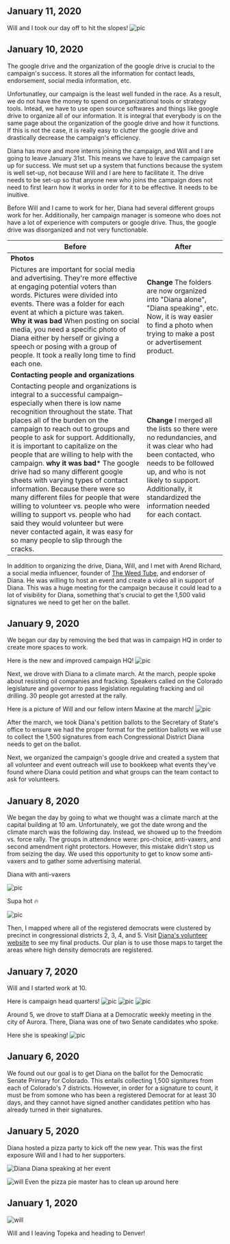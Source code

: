 ## January 11, 2020

Will and I took our day off to hit the slopes!
![pic](UNADJUSTEDNONRAW_thumb_22bf.jpg)

## January 10, 2020

The google drive and the organization of the google drive is crucial to the campaign's success. It stores all the information for contact leads, endorsement, social media information, etc. 

Unfortunatley, our campaign is the least well funded in the race. As a result, we do not have the money to spend on organizational tools or strategy tools. Intead, we have to use open source softwares and things like google drive to organize all of our information. It is integral that everybody is on the same page about the organization of the google drive and how it functions. If this is not the case, it is really easy to clutter the google drive and drastically decrease the campaign's efficiency. 

Diana has more and more interns joining the campaign, and Will and I are going to leave January 31st. This means we have to leave the campaign set up for success. We must set up a system that functions because the system is well set-up, not because Will and I are here to facilitate it. The drive needs to be set-up so that anyone new who joins the campaign does not need to first learn how it works in order for it to be effective. It needs to be inuitive.

Before Will and I came to work for her, Diana had several different groups work for her. Additionally, her campaign manager is someone who does not have a lot of experience with computers or google drive. Thus, the google drive was disorganized and not very functionable.

| Before      | After |
| ----------- | ----------- |
| **Photos** 
Pictures are important for social media and advertising. They're more effective at engaging potential voters than words.  Pictures were divided into events. There was a folder for each event at which a picture was taken. **Why it was bad** When posting on social media, you need a specific photo of Diana either by herself or giving a speech or posing with a group of people. It took a really long time to find each one.     | **Change**  The folders are now organized into "Diana alone", "Diana speaking", etc. Now, it is way easier to find a photo when trying to make a post or advertisement product.      |
| **Contacting people and organizations**
| Contacting people and organizations is integral to a successful campaign– especially when there is low name recognition throughout the state. That places all of the burden on the campaign to reach out to groups and people to ask for support. Additionally, it is important to capitalize on the people that are willing to help with the campaign. **why it was bad*** The google drive had so many different google sheets with varying types of contact information. Because there were so many different files for people that were willing to volunteer vs. people who were willing to support vs. people who had said they would volunteer but were never contacted again, it was easy for so many people to slip through the cracks.    | **Change** I merged all the lists so there were no redundancies, and it was clear who had been contacted, who needs to be followed up, and who is not likely to support. Additionally, it standardized the information needed for each contact.        |

In addition to organizing the drive, Diana, Will, and I met with Arend Richard, a social media influencer, founder of [The Weed Tube](https://www.theweedtube.com/), and endorser of Diana. He was willing to host an event and create a video all in support of Diana. This was a huge meeting for the campaign because it could lead to a lot of visibility for Diana, something that's crucial to get the 1,500 valid signatures we need to get her on the ballet. 

## January 9, 2020

We began our day by removing the bed that was in campaign HQ in order to create more spaces to work. 

Here is the new and improved campaign HQ!
![pic](UNADJUSTEDNONRAW_mini_22b5.jpg)

Next, we drove with Diana to a climate march. At the march, people spoke about resisting oil companies and fracking. Speakers called on the Colorado legislature and governor to pass legislation regulating fracking and oil drilling.  30 people got arrested at the rally.

Here is a picture of Will and our fellow intern Maxine at the march!
![pic](UNADJUSTEDNONRAW_thumb_2284.jpg)

After the march, we took Diana's petition ballots to the Secretary of State's office to ensure we had the proper format for the petition ballots we will use to collect the 1,500 signatures from each Congressional District Diana needs to get on the ballot.

Next, we organized the campaign's google drive and created a system that all volunteer and event outreach will use to bookkeep what events they've found where Diana could petition and what groups can the team contact to ask for volunteers.



## January 8, 2020

We began the day by going to what we thought was a climate march at the capital building at 10 am. Unfortunately, we got the date wrong and the climate march was the following day. Instead, we showed up to the freedom vs. force rally. The groups in attendence were: pro-choice, anti-vaxers, and second amendment right protectors. However, this mistake didn't stop us from seizing the day. We used this opportunity to get to know some anti-vaxers and to gather some advertising material.

Diana with anti-vaxers

![pic](20200108_102705.jpg)

Supa hot :fire: 

![pic](UNADJUSTEDNONRAW_thumb_2273.jpg)

Then, I mapped where all of the registered democrats were clustered by precinct in congressional districts 2, 3, 4, and 5. Visit [Diana's volunteer website](https://dianaforcolorado.github.io/volunteer.github.io/) to see my final products. Our plan is to use those maps to target the areas where high density democrats are registered.


## January 7, 2020

Will and I started work at 10.

Here is campaign head quarters!
![pic](UNADJUSTEDNONRAW_thumb_227f.jpg)
![pic](UNADJUSTEDNONRAW_thumb_2280.jpg)
![pic](UNADJUSTEDNONRAW_thumb_2281.jpg)

Around 5, we drove to staff Diana at a Democratic weekly meeting in the city of Aurora. There, Diana was one of two Senate candidates who spoke. 


Here she is speaking!
![pic](UNADJUSTEDNONRAW_thumb_225f.jpg)


## January 6, 2020

We found out our goal is to get Diana on the ballot for the Democratic Senate Primary for Colorado. This entails collecting 1,500 signitures from each of Colorado's 7 districts. However, in order for a signature to count, it must be from somone who has been a registered Democrat for at least 30 days, and they cannot have signed another candidates petition who has already turned in their signatures. 

## January 5, 2020


Diana hosted a pizza party to kick off the new year. This was the first exposure Will and I had to her supporters. 

![Diana](UNADJUSTEDNONRAW_thumb_2218.jpg)
Diana speaking at her event 

![will](UNADJUSTEDNONRAW_thumb_221e.jpg)
Even the pizza pie master has to clean up around here

## January 1, 2020


![will](UNADJUSTEDNONRAW_thumb_21e8.jpg)

Will and I leaving Topeka and heading to Denver!















